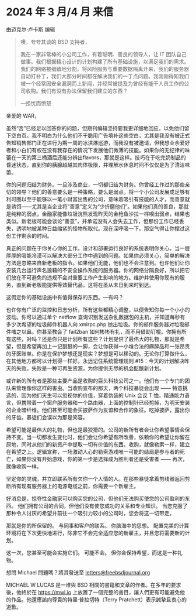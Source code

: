 # 2024 年 3 月/4 月 来信

由迈克尔·卢卡斯 编辑

>噢，夸夸其谈的 BSD 支持者，
>
>我在一家非常棒的小公司工作，有着聪明、善良的领导人，让 IT 团队自己做事。我们根据精心设计的计划构建了所有基础设施，以满足我们的需求。我们的网络被细致地分割，将风险服务与重要数据隔离开来，我们的服务器自动打补丁，我们大部分时间都在解决我们的一丁点问题。我刚刚得知我们被一个经常因安全漏洞而上新闻，并经常被提及为曾经有能干人员工作的公司收购。我们有没有办法保留我们建立的东西？
>
>—担忧而愤怒

 亲爱的 WAR，

虽然“否”已经足以回答你的问题，但期刊编辑坚持要我更详细地回应，以免他们留下空白页。我不明白为什么他们不干脆用广告填补这些空白，尤其是我没有被正式告知销售部门正在进行为期一周的冰淇淋巡游，而我没有被邀请，但我想业余爱好者和小白们有权在没有我存在的情况下发展他们微薄的技能。如果你的无纪律的味蕾在一天的第三桶酒后还能分辨出flavors，那就是这样。技巧在于吃完奶制品的昏迷状态，直到你的胰腺超越其肉体极限，并理解水休息时间不仅仅是为了清洁味蕾。

你的问题归结为财务。一旦涉及商业，一切都归结为财务。你曾经工作过的那些亲切的领导？他们的善意要么是一种策略，要么是弱点。将一个小公司发展成足够有利可图以至于能够以一笔小财富出售的公司，意味着吸引有技能的人才，而善意就是诱饵——尤其是当企业将“善意”定义为“少折磨他们”。如果他们真的善良，那就是纯粹的弱点，金融家能像垃圾浣熊发现昨天的金枪鱼沙拉一样嗅出弱点，结果也类似。新老板可能会谈论“善意”，并承诺没有人会失去工作，但那份工作已经丢失，透明地被某种日益缩紧的怪物所取代。现在深呼吸一下。那空气得让你撑过这份工作剩余的时间。

真正的问题在于你关心你的工作。设计和部署运行良好的系统表明你关心，当一层厚厚的吸能冷漠可以解决大部分工作中遇到的问题。如果你必须关心，简单的解决方法是忽略来自新老板的指令。如果他们无能，他们也不会注意到。也许他们让你安装几台运行声名狼藉的不安全操作系统的服务器。你的网络分隔良好，所以把它们放在不可避免的违规不会对重要工作产生影响的地方。维护并使用你现有的服务，直到新老板能提供等效替代品，这将在圣从未日到来时到达。

这假定你的基础设施中有值得保存的东西。—有吗？

也许你有广泛的监控和日志分析，所有这些都精心调整，以便告知你每一个小小的波动。你可以通过单个 netflow 查询识别发送杂乱数据包的主机，并知道每秒有多少次希望的垃圾邮件机器人向 xmlrpc.php 抛出垃圾。你的邮件服务器对垃圾邮件嗤之以鼻。你甚至教会了 fail2ban 如何彬彬有礼，而不用借助钉棍。你拥有所有这些，对吗？还是你只是计划所有这些？计划提供了最伟大的礼物，那就是希望，但是希望再加上一记狠狠的一脚，会让你获得一小堆合法的麻醉品和一张昂贵的牙医账单。你是在保护梦想还是现实？梦想是可以移动的。无论你打算做什么，在其他地方都可以计划得一样好。永远记住系统管理规则 #15：今天的计划解决昨天的失败。失败是一种可再生资源，为你提供无尽的机会酝酿新计划。

或许新的所有者是那些主要产品是收购的巨头科技公司之一。他们有一个专门的团队来管理像你这样的害虫。当收购宣布的那天，两个科技暴徒会出现 —— 特意挑选的，因为他们天生可以忽视你的价值，穿着伪装的 Unix 会议 T 恤，精通能力语言，但携带着一个窗户服务器和一个路由器，上面的控制针已经剪掉，为明天安装的企业暗纤维。他们甚至可能会买披萨作为友谊和合作的象征。吃掉披萨，露出你的牙齿。暴徒们会误以为那是笑容。

希望可能是最伟大的礼物，但也是最狡猾的。公司的新所有者会让你希望事情会保持不变。当一切都发生变化时，他们会让你希望有所改善，依赖你的希望让你留在原地，同时从他们的新资产中提取一切有价值的东西。收购，就像勒索一样，建立在希望之上。逻辑宣称，一场激动人心的勒索游戏唯一可能的结局是参与者的死亡，如果你没有开始游戏，你的第一步是选择成为胜利者还是受害者 —— 再次，就像收购一样。

坚定你的灵魂，并立即联系所有欠你一个人情的人。在那些暴徒拿着剪线器返回剪断所有现有服务器上的电源电缆之前，你需要一个新雇主。

好消息是，掠夺性金融家可以购买您的公司，但他们无法购买使您的公司盈利的东西。 他们拥有公司的合同，但他们没有使您成功的关系和专业知识。 当您克服了那种令人讨厌的希望并前往一个吸引力较小的公司时，您会将这一切带走。

那就是你的所保留的。 与同事和客户的联系。 你脑海中的思想。 配置完美的计算环境将在下次更快地进行，除非它不会完全适应您的新雇主，并且您将需要新的计划。

这一次，您甚至可能会实施它们。 可能不会。 但你会保持希望，而这是一种礼物。

想問 Michael 問題嗎？將其發送至 letters@freebsdjournal.org

MICHAEL W LUCAS 是一堆與 BSD 相關的書籍和文章的作者。在多年的要求後，他終於在 https://mwl.io 上放置了一個完整的書目，讓人們更有可能避免他的作品。他還應該向尊貴的特里·普拉切特（Terry Pratchett）表示誠摯且衷心的道歉。

